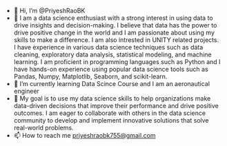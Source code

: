 - 👋 Hi, I’m @PriyeshRaoBK
- 👀 I am a data science enthusiast with a strong interest in using data to drive insights and decision-making. I believe that data has the power to drive positive change in the world and I am passionate about using my skills to make a difference. I am also intrested in UNITY related projects. I have experience in various data science techniques such as data cleaning, exploratory data analysis, statistical modeling, and machine learning. I am proficient in programming languages such as Python  and I have hands-on experience using popular data science tools such as Pandas, Numpy, Matplotlib, Seaborn, and scikit-learn.
- 🌱 I’m currently learning Data Scince Course and I am an aeronautical engineer 
- 💞️ My goal is to use my data science skills to help organizations make data-driven decisions that improve their performance and drive positive outcomes. I am eager to collaborate with others in the data science community to develop and implement innovative solutions that solve real-world problems.
- 📫 How to reach me priyeshraobk755@gmail.com

<!---
PriyeshRaoBK/PriyeshRaoBK is a ✨ special ✨ repository because its `README.md` (this file) appears on your GitHub profile.
You can click the Preview link to take a look at your changes.
--->
